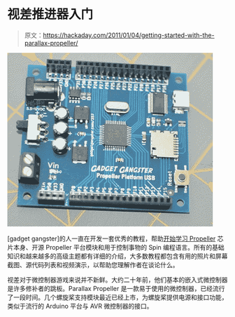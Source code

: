 # 视差推进器入门

> 原文：<https://hackaday.com/2011/01/04/getting-started-with-the-parallax-propeller/>

![](img/e4bdc1419f3cbe095e326eab87f9c98d.png "propeller")

[gadget gangster]的人一直在开发一套优秀的教程，帮助[开始学习 Propeller](http://www.gadgetgangster.com/tutorials/293) 芯片本身、开源 Propeller 平台模块和用于控制事物的 Spin 编程语言。所有的基础知识和越来越多的高级主题都有详细的介绍，大多数教程都包含有用的照片和屏幕截图、源代码列表和视频演示，以帮助您理解作者在谈论什么。

视差对于微控制器游戏来说并不新鲜。大约二十年前，他们基本的嵌入式微控制器是许多修补者的跳板。Parallax Propeller 是一款易于使用的微控制器，已经流行了一段时间。几个螺旋桨支持模块最近已经上市，为螺旋桨提供电源和接口功能，类似于流行的 Arduino 平台与 AVR 微控制器的接口。